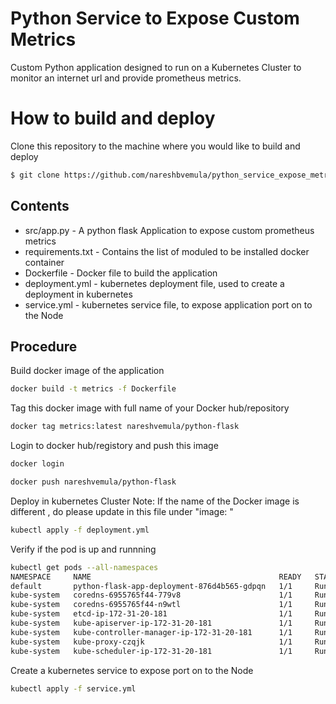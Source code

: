 # Python Service to Expose Custom Metrics
Custom Python application designed to run on a Kubernetes Cluster to monitor an internet url and provide prometheus metrics.

# How to build and deploy
Clone this repository to the machine where you would like to build and deploy

```bash
$ git clone https://github.com/nareshbvemula/python_service_expose_metrics.git
```
## Contents 
* src/app.py - A python flask Application to expose custom prometheus metrics
* requirements.txt - Contains the list of moduled to be installed docker container
* Dockerfile - Docker file to build the application 
* deployment.yml - kubernetes deployment file, used to create a deployment in kubernetes
* service.yml - kubernetes service file, to expose application port on to the Node

## Procedure
Build docker image of the application
```bash
docker build -t metrics -f Dockerfile
```
Tag this docker image with full name of your Docker hub/repository
```bash
docker tag metrics:latest nareshvemula/python-flask
```
Login to docker hub/registory and push this image
```bash
docker login
```
```bash
docker push nareshvemula/python-flask
```
Deploy in kubernetes Cluster
Note: If the name of the Docker image is different , do please update in this file under "image: <Name of the docker image>"
```bash
kubectl apply -f deployment.yml
```
Verify if the pod is up and runnning 
```bash
kubectl get pods --all-namespaces
NAMESPACE     NAME                                          READY   STATUS    RESTARTS   AGE
default       python-flask-app-deployment-876d4b565-gdpqn   1/1     Running   0          41s
kube-system   coredns-6955765f44-779v8                      1/1     Running   0          2m39s
kube-system   coredns-6955765f44-n9wtl                      1/1     Running   0          2m39s
kube-system   etcd-ip-172-31-20-181                         1/1     Running   0          2m47s
kube-system   kube-apiserver-ip-172-31-20-181               1/1     Running   0          2m47s
kube-system   kube-controller-manager-ip-172-31-20-181      1/1     Running   0          2m47s
kube-system   kube-proxy-czqjk                              1/1     Running   0          2m39s
kube-system   kube-scheduler-ip-172-31-20-181               1/1     Running   0          2m47s
```
Create a kubernetes service to expose port on to the Node
```bash
kubectl apply -f service.yml 
```

